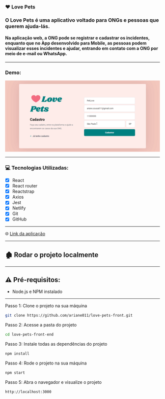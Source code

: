### :heart: Love Pets

### O Love Pets é uma aplicativo voltado para ONGs e pessoas que querem ajuda-lás. 

#### Na aplicação web, a ONG pode se registrar e cadastrar os incidentes, enquanto que no App desenvolvido para Mobile, as pessoas podem visualizar esses incidentes  e ajudar, entrando em contato com a ONG por meio de e-mail ou WhatsApp.

****

### Demo:

![demo](./src/assets/demo.gif)


****

### :computer: Tecnologias Utilizadas:
 
- [x] React 
- [x] React router
- [x] Reactstrap
- [x] Axios
- [x] Jest
- [x] Netlify
- [x] Git
- [x] GitHub

****

:globe_with_meridians: [Link da aplicação](https://lovepets.netlify.app/)

****

## :derelict_house: Rodar o projeto localmente

****

## ⚠️ Pré-requisitos: 

- Node.js e NPM instalado

****

Passo 1: Clone o projeto na sua máquina

```sh
git clone https://github.com/ariane011/love-pets-front.git
```
Passo 2: Acesse a pasta do projeto

```sh
cd love-pets-front-end
```

Passo 3: Instale todas as dependências do projeto

```sh
npm install
```

Passo 4: Rode o projeto na sua máquina

```sh
npm start
```

Passo 5: Abra o navegador e visualize o projeto

```sh
http://localhost:3000
```
